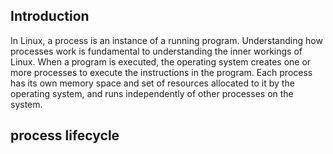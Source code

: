 ## Introduction

In Linux, a process is an instance of a running program. Understanding how processes work is fundamental to understanding the inner workings of Linux. When a program is executed, the operating system creates one or more processes to execute the instructions in the program.
Each process has its own memory space and set of resources allocated to it by the operating system,
and runs independently of other processes on the system.


## process lifecycle
